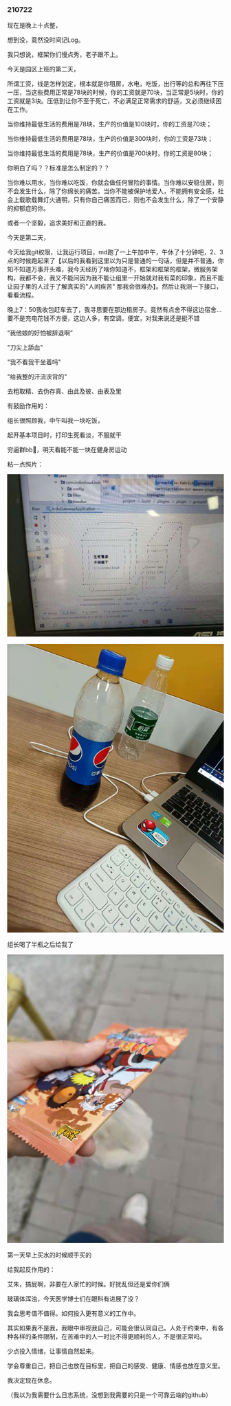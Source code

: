 ### 210722

现在是晚上十点整，

想到没，竟然没时间记Log。



我只想说，框架你们慢点秀，老子跟不上。

今天是园区上班的第二天，

所谓工资，线是怎样划定，根本就是你租房，水电，吃饭，出行等的总和再往下压一压，当这些费用正常是78块的时候，你的工资就是70块，当正常是5块时，你的工资就是3块。压低到让你不至于死亡，不必满足正常需求的舒适，又必须继续困在工作。

当你维持最低生活的费用是78块，生产的价值是100块时，你的工资是70块；

当你维持最低生活的费用是78块，生产的价值是300块时，你的工资是73块；

当你维持最低生活的费用是78块，生产的价值是700块时，你的工资是80块；

你明白了吗？？标准是怎么制定的？？

当你难以用水，当你难以吃饭，你就会做任何冒险的事情。当你难以安稳住房，则不会发生什么，除了你绵长的痛苦。当你不能被保护地爱人，不能拥有安全感，社会上载歌载舞灯火通明，只有你自己痛苦而已，则也不会发生什么，除了一个安静的抑郁症的你。

或者一个坚毅，追求美好和正直的我。

今天是第二天，

今天给我git权限，让我运行项目，md跑了一上午加中午，午休了十分钟吧，2、3点的时候跑起来了【以后的我看到这里以为只是普通的一句话，但是并不普通，你知不知道万事开头难，我今天经历了啥你知道不，框架和框架的框架，微服务架构，我都不会，我又不能问因为我不能让组里一开始就对我有菜的印象，而且不能让园子里的人过于了解真实的"人间疾苦" 那我会很难办】。然后让我测一下接口，看看流程。

晚上7：50我收包赶车去了，我寻思要在那边租房子。竟然有点舍不得这边宿舍...要不是充电花钱不方便，这边人多，有空调，便宜，对我来说还是挺不错



“我他娘的好怕被辞退啊”

"刀尖上舔血"

"我不看我干坐着吗"

"给我整的汗流浃背的"



去粗取精、去伪存真、由此及彼、由表及里



有鼓励作用的：

组长很照顾我，中午叫我一块吃饭，

起开基本项目时，打印生死看淡，不服就干

穷逼群bb🔪，明天看能不能一块在健身房运动



粘一点照片：

![image-20210722223755565](imgs/image-20210722223755565.png)

![image-20210722223812516](imgs/image-20210722223812516.png)

组长喝了半瓶之后给我了

![image-20210722223837497](imgs/image-20210722223837497.png)

第一天早上买水的时候顺手买的



给我起反作用的：

艾朱，搞屁啊，非要在人家忙的时候。好扰乱但还是爱你们俩

玻璃体浑浊，今天医学博士们在眼科有进展了没？





我会思考值不值得。如何投入更有意义的工作中。

其实如果我不是我，我眼中审视我自己，可能会很认同自己。人处于约束中，有各种各样的条件限制，在苦难中的人一时比不得更顺利的人，不是很正常吗。

少点投入情绪，让事情自然起来。

学会尊重自己，把自己也放在目标里，把自己的感受、健康、情感也放在意义里。

我决定现在休息。

（我以为我需要什么日志系统，没想到我需要的只是一个可靠云端的github）

